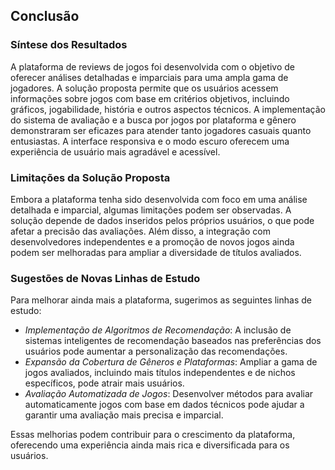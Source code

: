 ## Conclusão

### Síntese dos Resultados

A plataforma de reviews de jogos foi desenvolvida com o objetivo de oferecer análises detalhadas e imparciais para uma ampla gama de jogadores. A solução proposta permite que os usuários acessem informações sobre jogos com base em critérios objetivos, incluindo gráficos, jogabilidade, história e outros aspectos técnicos. A implementação do sistema de avaliação e a busca por jogos por plataforma e gênero demonstraram ser eficazes para atender tanto jogadores casuais quanto entusiastas. A interface responsiva e o modo escuro oferecem uma experiência de usuário mais agradável e acessível.

### Limitações da Solução Proposta

Embora a plataforma tenha sido desenvolvida com foco em uma análise detalhada e imparcial, algumas limitações podem ser observadas. A solução depende de dados inseridos pelos próprios usuários, o que pode afetar a precisão das avaliações. Além disso, a integração com desenvolvedores independentes e a promoção de novos jogos ainda podem ser melhoradas para ampliar a diversidade de títulos avaliados. 

### Sugestões de Novas Linhas de Estudo

Para melhorar ainda mais a plataforma, sugerimos as seguintes linhas de estudo:

- *Implementação de Algoritmos de Recomendação*: A inclusão de sistemas inteligentes de recomendação baseados nas preferências dos usuários pode aumentar a personalização das recomendações.
- *Expansão da Cobertura de Gêneros e Plataformas*: Ampliar a gama de jogos avaliados, incluindo mais títulos independentes e de nichos específicos, pode atrair mais usuários.
- *Avaliação Automatizada de Jogos*: Desenvolver métodos para avaliar automaticamente jogos com base em dados técnicos pode ajudar a garantir uma avaliação mais precisa e imparcial.

Essas melhorias podem contribuir para o crescimento da plataforma, oferecendo uma experiência ainda mais rica e diversificada para os usuários.